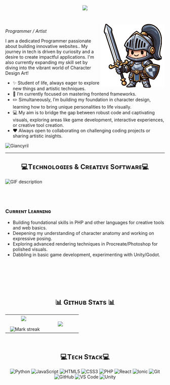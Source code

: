 

<h1 align="center">
  <a href="https://git.io/typing-svg">
    <img src="https://readme-typing-svg.herokuapp.com/?lines=Hey+there!;This+Giancyril....;Nice+to+meet+you!&center=true&size=30">
  </a>
</h1>

<br />
<!--Night Owl image-->
<div>
  <div>
  <img align="right" width="40%" src="https://github.com/Giancyril/Giancyril/raw/main/knight.jfif">
</div>
</div>

<!--Header Name-->
*Programmer / Artist*
<br /> 

<p align="left">I am a dedicated Programmer passionate about building innovative websites.. My journey in tech is driven by curiosity and a desire to create impactful applications. I'm also currently expanding my skill set by diving into the vibrant world of Character Design Art!</p>

- ✨ Student of life, always eager to explore new things and artistic techniques.
- 🌱 I’m currently focused on mastering frontend frameworks.
- ✏️ Simultaneously, I’m building my foundation in character design, learning how to bring unique personalities to life visually.
- 💻 My aim is to bridge the gap between robust code and captivating visuals, exploring areas like game development, interactive experiences, or creative tool creation.
- ❤️ Always open to collaborating on challenging coding projects or sharing artistic insights.

<!--Profile Count Badge-->
<p align="left">
  <img src="https://komarev.com/ghpvc/?username=Giancyril&label=Profile%20views&color=770677&style=for-the-badge&logo=star" alt="Giancyril" style="padding-right:20px;" />
</p>

---


<!--Languages and Tools Section-->       
<h2 align="center">💻Tᴇᴄʜɴᴏʟᴏɢɪᴇs & Cʀᴇᴀᴛɪᴠᴇ Sᴏғᴛᴡᴀʀᴇ💻</h2> 
<picture>
  <source media="(prefers-color-scheme: dark)" srcset="./Skills_Animation_Dark.gif">
  <source media="(prefers-color-scheme: light)" srcset="./Skills_Animation_White.gif">
  <img align="left" alt="GIF description" src="./Skills_Animation_White.gif">
</picture>
<br />


<br />
<br />
<br />
<h3 align="left">Cᴜʀʀᴇɴᴛ Lᴇᴀʀɴɪɴɢ</h3>
<ul align="left">
  <li>Building foundational skills in PHP and other languages for creative tools and web basics.</li>
  <li>Deepening my understanding of character anatomy and working on expressive posing.</li>
  <li>Exploring advanced rendering techniques in Procreate/Photoshop for polished visuals.</li>
  <li>Dabbling in basic game development, experimenting with Unity/Godot.</li>
</ul>

<br />
<br />
<br />
<br />

<br />



<!--Github stats Table--> 
<h2 align="center">📊 Gɪᴛʜᴜʙ Sᴛᴀᴛs 📊</h2>

<table align="center">
<tbody><tr border="none">
<td width="50%" align="center">
  <img align="center" src="https://github-readme-stats.vercel.app/api?username=Giancyril&amp;theme=dark&amp;show_icons=true&amp;count_private=true">
  <br><br>
  <img title="🔥 Get streak stats for your profile at git.io/streak-stats" alt="Mark streak" src="https://github-readme-streak-stats.herokuapp.com/?user=Giancyril&amp;theme=dark&amp;hide_border=false">
</td><td width="50%" align="center">
  <img align="center" src="https://github-readme-stats.anuraghazra1.vercel.app/api/top-langs/?username=Giancyril&amp;theme=dark&amp;hide_border=false&amp;no-bg=true&amp;no-frame=true&amp;langs_count=10">
  </td>
</tr>
</tbody></table>
<br />


<h2 align="center">💻Tᴇᴄʜ Sᴛᴀᴄᴋ💻</h2>
<p align="center">
  <img title="Python" height="40" src="https://cdn.jsdelivr.net/gh/devicons/devicon/icons/python/python-original.svg" alt="Python"/>
  <img title="JavaScript" height="40" src="https://cdn.jsdelivr.net/gh/devicons/devicon/icons/javascript/javascript-original.svg" alt="JavaScript"/>
  <img title="HTML5" height="40" src="https://cdn.jsdelivr.net/gh/devicons/devicon/icons/html5/html5-original.svg" alt="HTML5"/>
  <img title="CSS3" height="40" src="https://cdn.jsdelivr.net/gh/devicons/devicon/icons/css3/css3-original.svg" alt="CSS3"/>
  <img title="PHP" height="40"  src="https://cdn.jsdelivr.net/gh/devicons/devicon/icons/php/php-original.svg" alt="PHP"/>
  <img title="React" height="40" src="https://cdn.jsdelivr.net/gh/devicons/devicon/icons/react/react-original.svg" alt="React"/>
  <img title="Ionic" height="40" src="https://cdn.jsdelivr.net/gh/devicons/devicon/icons/ionic/ionic-original.svg" alt="Ionic"/>
  <img title="Git" height="40" src="https://cdn.jsdelivr.net/gh/devicons/devicon/icons/git/git-original.svg" alt="Git"/>
  <img title="GitHub" height="40" src="https://cdn.jsdelivr.net/gh/devicons/devicon/icons/github/github-original.svg" alt="GitHub"/>
  <img title="VS Code" height="40" src="https://cdn.jsdelivr.net/gh/devicons/devicon/icons/vscode/vscode-original.svg" alt="VS Code"/>
  <img title="Unity" height="40" src="https://cdn.jsdelivr.net/gh/devicons/devicon/icons/unity/unity-original.svg" alt="Unity"/>
</p>
<br />
 
























































































